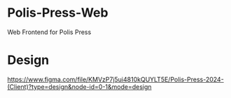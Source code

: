 # Polis-Press-Web

Web Frontend for Polis Press

# Design

https://www.figma.com/file/KMVzP7j5ui4810kQUYLT5E/Polis-Press-2024-(Client)?type=design&node-id=0-1&mode=design
